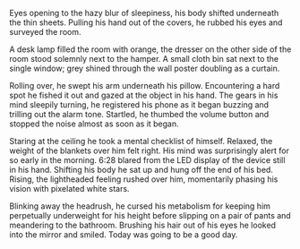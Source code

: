Eyes opening to the hazy blur of sleepiness, his body shifted underneath
the thin sheets. Pulling his hand out of the covers, he rubbed his eyes
and surveyed the room. 

A desk lamp filled the room with orange, the dresser on the other side
of the room stood solemnly next to the hamper. A small cloth bin sat
next to the single window; grey shined through the wall poster doubling
as a curtain. 

Rolling over, he swept his arm underneath his pillow. Encountering a
hard spot he fished it out and gazed at the object in his hand. The
gears in his mind sleepily turning, he registered his phone as it began
buzzing and trilling out the alarm tone. Startled, he thumbed the volume
button and stopped the noise almost as soon as it began.

Staring at the ceiling he took a mental checklist of himself. Relaxed,
the weight of the blankets over him felt right. His mind was
surprisingly alert for so early in the morning. 6:28 blared from the LED
display of the device still in his hand. Shifting his body he sat up and
hung off the end of his bed. Rising, the lightheaded feeling rushed over
him, momentarily phasing his vision with pixelated white stars. 

Blinking away the headrush, he cursed his metabolism for keeping him
perpetually underweight for his height before slipping on a pair of
pants and meandering to the bathroom. Brushing his hair out of his eyes
he looked into the mirror and smiled. Today was going to be a good day. 
